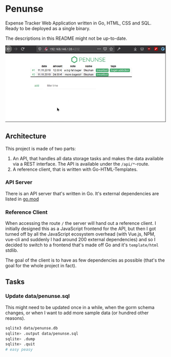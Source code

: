 # Penunse

Expense Tracker Web Application written in Go, HTML, CSS and SQL. Ready
to be deployed as a single binary.

The descriptions in this README might not be up-to-date.

[![penunse :: demo](static/penunse-screenshot.png)](static/penunse.avi "penuse
:: demo")

## Architecture

This project is made of two parts:

1. An API, that handles all data storage tasks and makes the data
available via a REST interface. The API is available under the
`/api/*`-route.
1. A reference client, that is written with Go-HTML-Templates.

### API Server

There is an API server that's written in Go. It's external dependencies are listed in [go.mod](penunse/blob/master/go.mod)


### Reference Client

When accessing the route `/` the server will hand out a reference
client. I initially designed this as a JavaScript frontend for the API,
but then I got turned off by all the JavaScript ecosystem overhead (with
Vue.js, NPM, vue-cli and suddenly I had around 200 external
dependencies) and so I decided to switch to a frontend that's made off
Go and it's `template/html` stdlib.

The goal of the client is to have as few dependencies as possible
(that's the goal for the whole project in fact).


## Tasks

### Update data/penunse.sql

This might need to be updated once in a while, when the gorm schema changes, or when I want to add more sample data (or hundred other reasons).

```bash
sqlite3 data/penunse.db
sqlite> .output data/penunse.sql
sqlite> .dump
sqlite> .quit
# easy peasy
```

